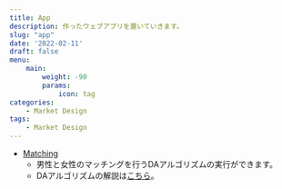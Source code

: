 ```yaml
---
title: App
description: 作ったウェブアプリを置いていきます。
slug: "app"
date: '2022-02-11'
draft: false
menu:
    main: 
        weight: -90
        params:
            icon: tag
categories:
    - Market Design
tags:
    - Market Design
---
```

- [Matching](/matching)
    - 男性と女性のマッチングを行うDAアルゴリズムの実行ができます。
    - DAアルゴリズムの解説は[こちら](/p/matching)。
